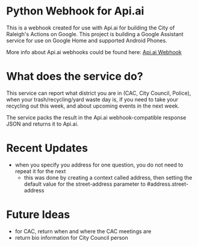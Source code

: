# Python Webhook for Api.ai
This is a webhook created for use with Api.ai for building the City of Raleigh's Actions on Google.  This project is building a Google Assistant service for use on Google Home and supported Android Phones.

More info about Api.ai webhooks could be found here:
[Api.ai Webhook](https://docs.api.ai/docs/webhook)

# What does the service do?
This service can report what district you are in (CAC, City Council, Police), when your trash/recycling/yard waste day is, if you need to take your recycling out this week, and about upcoming events in the next week.

The service packs the result in the Api.ai webhook-compatible response JSON and returns it to Api.ai.

# Recent Updates
* when you specify you address for one question, you do not need to repeat it for the next
  * this was done by creating a context called address, then setting the default value for the street-address parameter to #address.street-address
  
# Future Ideas
* for CAC, return when and where the CAC meetings are
* return bio information for City Council person


